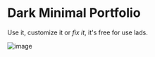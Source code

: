 # Dark Minimal Portfolio

Use it, customize it or _fix it_, it's free for use lads.

![image](https://user-images.githubusercontent.com/78031810/227739895-407195c1-d5b4-4555-ad75-4201588d0259.png)
